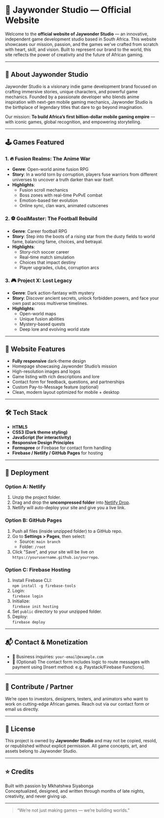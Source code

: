 # 🌌 Jaywonder Studio — Official Website

Welcome to the **official website of Jaywonder Studio** — an innovative, independent game development studio based in South Africa. This website showcases our mission, passion, and the games we've crafted from scratch with heart, skill, and vision. Built to represent our brand to the world, this site reflects the power of creativity and the future of African gaming.

---

## 🧠 About Jaywonder Studio

Jaywonder Studio is a visionary indie game development brand focused on crafting immersive stories, unique characters, and powerful game mechanics. Founded by a passionate developer who blends anime inspiration with next-gen mobile gaming mechanics, Jaywonder Studio is the birthplace of legendary titles that dare to go beyond imagination.

Our mission: **To build Africa’s first billion-dollar mobile gaming empire** — with iconic games, global recognition, and empowering storytelling.

---

## 🕹️ Games Featured

### 1. 🔥 **Fusion Realms: The Anime War**
- **Genre**: Open-world anime fusion RPG
- **Story**: In a world torn by corruption, players fuse warriors from different universes to uncover a truth darker than war itself.
- **Highlights**:
  - Fusion scroll mechanics
  - Boss zones with real-time PvPvE combat
  - Emotion-based tier evolution
  - Online sync, clan wars, animated cutscenes

### 2. ⚽ **GoalMaster: The Football Rebuild**
- **Genre**: Career football RPG
- **Story**: Step into the boots of a rising star from the dusty fields to world fame, balancing fame, choices, and betrayal.
- **Highlights**:
  - Story-rich soccer career
  - Real-time match simulation
  - Choices that impact destiny
  - Player upgrades, clubs, corruption arcs

### 3. 🎮 **Project X: Lost Legacy**
- **Genre**: Dark action-fantasy with mystery
- **Story**: Discover ancient secrets, unlock forbidden powers, and face your own past across multiverse timelines.
- **Highlights**:
  - Open-world maps
  - Unique fusion abilities
  - Mystery-based quests
  - Deep lore and evolving world state

---

## 🎨 Website Features

- **Fully responsive** dark-theme design
- Homepage showcasing Jaywonder Studio’s mission
- High-resolution images and logos
- Game listing with rich descriptions and lore
- Contact form for feedback, questions, and partnerships
- Custom Pay-to-Message feature (optional)
- Clean, modern layout optimized for mobile + desktop

---

## 🛠️ Tech Stack

- **HTML5**
- **CSS3 (Dark theme styling)**
- **JavaScript (for interactivity)**
- **Responsive Design Principles**
- **Formspree** or Firebase for contact form handling
- **Firebase / Netlify / GitHub Pages** for hosting

---

## 🚀 Deployment

### Option A: **Netlify**
1. Unzip the project folder.
2. Drag and drop the **uncompressed folder** into [Netlify Drop](https://app.netlify.com/drop).
3. Netlify will auto-deploy your site and give you a live link.

### Option B: **GitHub Pages**
1. Push all files (inside unzipped folder) to a GitHub repo.
2. Go to **Settings > Pages**, then select:
   - Source: `main branch`
   - Folder: `/root`
3. Click "Save", and your site will be live on `https://yourusername.github.io/yourrepo`.

### Option C: **Firebase Hosting**
1. Install Firebase CLI:  
   `npm install -g firebase-tools`
2. Login:  
   `firebase login`
3. Initialize:  
   `firebase init hosting`
4. Set `public` directory to your unzipped folder.
5. Deploy:  
   `firebase deploy`

---

## 📬 Contact & Monetization

- 📧 Business inquiries: `your-email@example.com`
- 💸 (Optional) The contact form includes logic to route messages with payment using [Insert method: e.g. Paystack/Firebase Functions].

---

## 🤝 Contribute / Partner

We’re open to investors, designers, testers, and animators who want to work on cutting-edge African games. Reach out via our contact form or email us directly.

---

## 📜 License

This project is owned by **Jaywonder Studio** and may not be copied, resold, or republished without explicit permission. All game concepts, art, and assets belong to Jaywonder Studio.

---

## ⭐ Credits

Built with passion by Mkhatshwa Siyabonga  
Conceptualized, designed, and written through months of late nights, creativity, and never giving up.

---

> “We’re not just making games — we’re building worlds.”
